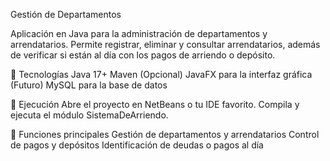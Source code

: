 Gestión de Departamentos

Aplicación en Java para la administración de departamentos y arrendatarios.
Permite registrar, eliminar y consultar arrendatarios, además de verificar si están al día con los pagos de arriendo o depósito.

🧩 Tecnologías
Java 17+
Maven
(Opcional) JavaFX para la interfaz gráfica
(Futuro) MySQL para la base de datos

🚀 Ejecución
Abre el proyecto en NetBeans o tu IDE favorito.
Compila y ejecuta el módulo SistemaDeArriendo.

📌 Funciones principales
Gestión de departamentos y arrendatarios
Control de pagos y depósitos
Identificación de deudas o pagos al día
